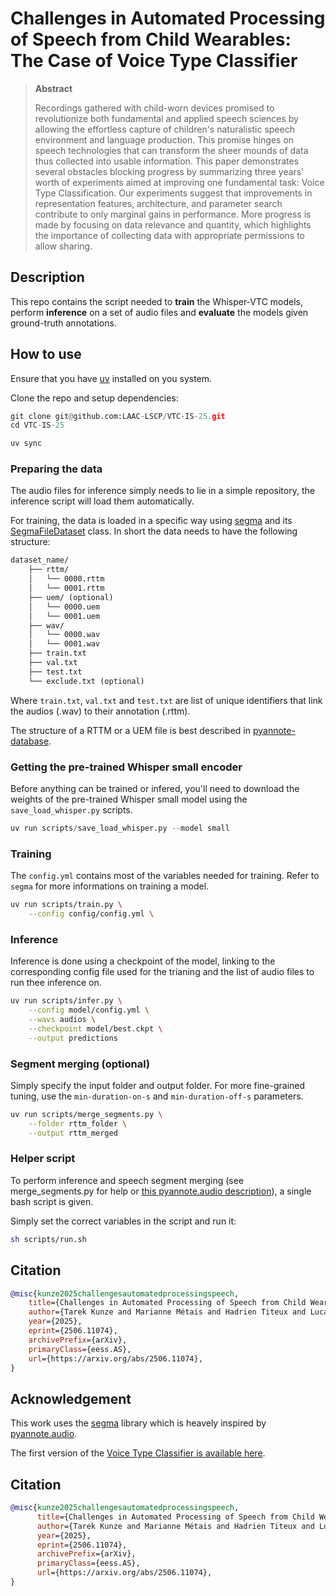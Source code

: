 # Challenges in Automated Processing of Speech from Child Wearables: The Case of Voice Type Classifier

> **Abstract**
>
> Recordings gathered with child-worn devices promised to revolutionize both fundamental and applied speech sciences by allowing the effortless capture of children's naturalistic speech environment and language production. This promise hinges on speech technologies that can transform the sheer mounds of data thus collected into usable information. This paper demonstrates several obstacles blocking progress by summarizing three years' worth of experiments aimed at improving one fundamental task: Voice Type Classification. Our experiments suggest that improvements in representation features, architecture, and parameter search contribute to only marginal gains in performance. More progress is made by focusing on data relevance and quantity, which highlights the importance of collecting data with appropriate permissions to allow sharing.

## Description
This repo contains the script needed to **train** the Whisper-VTC models, perform **inference** on a set of audio files and **evaluate** the models given ground-truth annotations.

## How to use
Ensure that you have [uv](https://github.com/astral-sh/uv) installed on you system.

Clone the repo and setup dependencies:
```python
git clone git@github.com:LAAC-LSCP/VTC-IS-25.git
cd VTC-IS-25

uv sync
```

### Preparing the data
The audio files for inference simply needs to lie in a simple repository, the inference script will load them automatically.

For training, the data is loaded in a specific way using [segma](https://github.com/arxaqapi/segma) and its [SegmaFileDataset](https://github.com/arxaqapi/segma/blob/49c1ce4bace130785c7be0e5aab6a8ed3bd0d711/src/segma/data/file_dataset.py#L41-L64) class.
In short the data needs to have the following structure:

```txt
dataset_name/
    ├── rttm/
    │   └── 0000.rttm
    │   └── 0001.rttm
    ├── uem/ (optional)
    │   └── 0000.uem
    │   └── 0001.uem
    ├── wav/
    │   └── 0000.wav
    │   └── 0001.wav
    ├── train.txt
    ├── val.txt
    ├── test.txt
    └── exclude.txt (optional)
```

Where `train.txt`, `val.txt` and `test.txt` are list of unique identifiers that link the audios (.wav) to their annotation (.rttm).

The structure of a RTTM or a UEM file is best described in [pyannote-database](https://github.com/pyannote/pyannote-database/blob/develop/README.md#segmentation).

### Getting the pre-trained Whisper small encoder
Before anything can be trained or infered, you'll need to download the weights of the pre-trained Whisper small model using the `save_load_whisper.py` scripts.

```python
uv run scripts/save_load_whisper.py --model small
```

### Training
The `config.yml` contains most of the variables needed for training. Refer to `segma` for more informations on training a model.

```sh
uv run scripts/train.py \
    --config config/config.yml \

```

### Inference
Inference is done using a checkpoint of the model, linking to the corresponding config file used for the trianing and the list of audio files to run thee inference on.

```sh
uv run scripts/infer.py \
    --config model/config.yml \
    --wavs audios \
    --checkpoint model/best.ckpt \
    --output predictions
```


### Segment merging (optional)
Simply specify the input folder and output folder.
For more fine-grained tuning, use the `min-duration-on-s` and `min-duration-off-s` parameters.

```sh
uv run scripts/merge_segments.py \
    --folder rttm_folder \
    --output rttm_merged
```


### Helper script
To perform inference and speech segment merging (see merge_segments.py for help or [this pyannote.audio description](https://github.com/pyannote/pyannote-audio/blob/240a7f3ef60bc613169df860b536b10e338dbf3c/pyannote/audio/pipelines/resegmentation.py#L79-L82)), a single bash script is given.

Simply set the correct variables in the script and run it:
```sh
sh scripts/run.sh
```

## Citation

```bibtex
@misc{kunze2025challengesautomatedprocessingspeech,
    title={Challenges in Automated Processing of Speech from Child Wearables: The Case of Voice Type Classifier}, 
    author={Tarek Kunze and Marianne Métais and Hadrien Titeux and Lucas Elbert and Joseph Coffey and Emmanuel Dupoux and Alejandrina Cristia and Marvin Lavechin},
    year={2025},
    eprint={2506.11074},
    archivePrefix={arXiv},
    primaryClass={eess.AS},
    url={https://arxiv.org/abs/2506.11074}, 
}
```


## Acknowledgement
This work uses the [segma](https://github.com/arxaqapi/segma) library which is heavely inspired by [pyannote.audio](https://github.com/pyannote/pyannote-audio).

The first version of the [Voice Type Classifier is available here](https://github.com/MarvinLvn/voice-type-classifier).

## Citation

```bibtex
@misc{kunze2025challengesautomatedprocessingspeech,
      title={Challenges in Automated Processing of Speech from Child Wearables: The Case of Voice Type Classifier}, 
      author={Tarek Kunze and Marianne Métais and Hadrien Titeux and Lucas Elbert and Joseph Coffey and Emmanuel Dupoux and Alejandrina Cristia and Marvin Lavechin},
      year={2025},
      eprint={2506.11074},
      archivePrefix={arXiv},
      primaryClass={eess.AS},
      url={https://arxiv.org/abs/2506.11074}, 
}
```

